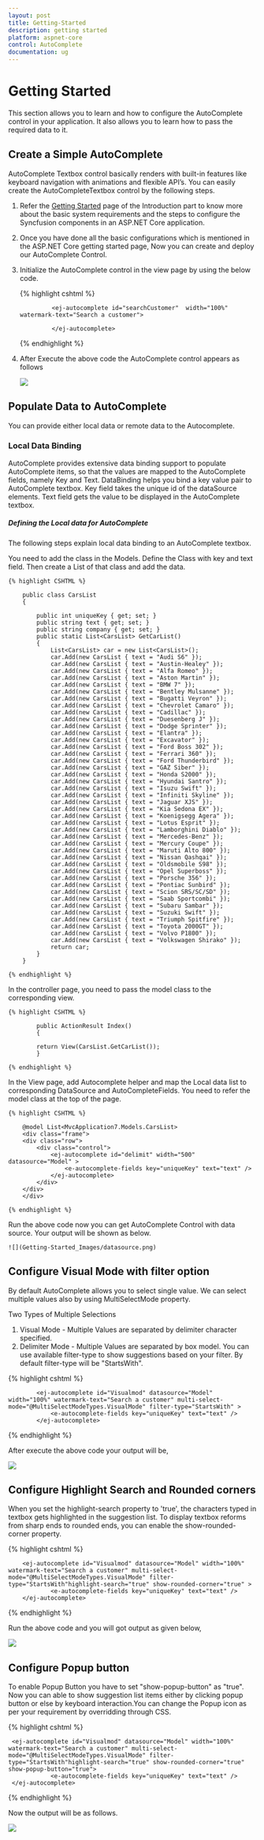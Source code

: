 ```yaml
---
layout: post
title: Getting-Started
description: getting started
platform: aspnet-core
control: AutoComplete 
documentation: ug
---
```


# Getting Started

This section allows you to learn and how to configure the AutoComplete control in your application. It also allows you to learn how to pass the required data to it.


## Create a Simple AutoComplete 

AutoComplete Textbox control basically renders with built-in features like keyboard navigation with animations and flexible API’s. You can easily create the AutoCompleteTextbox control by the following steps.

1. Refer the [Getting Started](https://help.syncfusion.com/aspnet-core/getting-started) page of the Introduction part to know more about the basic system requirements and the steps to configure the Syncfusion components in an ASP.NET Core application.
2. Once you have done all the basic configurations which is mentioned in the ASP.NET Core getting started page, Now you can create and deploy our AutoComplete Control.
3. Initialize the AutoComplete control in the view page by using the below code.

    {% highlight cshtml %}

                <ej-autocomplete id="searchCustomer"  width="100%" watermark-text="Search a customer">
                
                </ej-autocomplete>

    {% endhighlight %}

4. After Execute the above code the AutoComplete control appears as follows

    ![](Getting-Started_Images/default.png)


## Populate Data to AutoComplete

You can provide either local data or remote data to the Autocomplete.

### Local Data Binding

AutoComplete provides extensive data binding support to populate AutoComplete items, so that the values are mapped to the AutoComplete fields, namely Key and Text. DataBinding helps you bind a key value pair to AutoComplete textbox. Key field takes the unique id of the dataSource elements. Text field gets the value to be displayed in the AutoComplete textbox.

##### Defining the Local data for AutoComplete

The following steps explain local data binding to an AutoComplete textbox.

You need to add the class in the Models. Define the Class with key and text field. Then create a List of that class and add the data.

    {% highlight CSHTML %}

        public class CarsList
        {

            public int uniqueKey { get; set; }
            public string text { get; set; }
            public string company { get; set; }
            public static List<CarsList> GetCarList()
            {
                List<CarsList> car = new List<CarsList>();
                car.Add(new CarsList { text = "Audi S6" });
                car.Add(new CarsList { text = "Austin-Healey" });
                car.Add(new CarsList { text = "Alfa Romeo" });
                car.Add(new CarsList { text = "Aston Martin" });
                car.Add(new CarsList { text = "BMW 7" });
                car.Add(new CarsList { text = "Bentley Mulsanne" });
                car.Add(new CarsList { text = "Bugatti Veyron" });
                car.Add(new CarsList { text = "Chevrolet Camaro" });
                car.Add(new CarsList { text = "Cadillac" });
                car.Add(new CarsList { text = "Duesenberg J" });
                car.Add(new CarsList { text = "Dodge Sprinter" });
                car.Add(new CarsList { text = "Elantra" });
                car.Add(new CarsList { text = "Excavator" });
                car.Add(new CarsList { text = "Ford Boss 302" });
                car.Add(new CarsList { text = "Ferrari 360" });
                car.Add(new CarsList { text = "Ford Thunderbird" });
                car.Add(new CarsList { text = "GAZ Siber" });
                car.Add(new CarsList { text = "Honda S2000" });
                car.Add(new CarsList { text = "Hyundai Santro" });
                car.Add(new CarsList { text = "Isuzu Swift" });
                car.Add(new CarsList { text = "Infiniti Skyline" });
                car.Add(new CarsList { text = "Jaguar XJS" });
                car.Add(new CarsList { text = "Kia Sedona EX" });
                car.Add(new CarsList { text = "Koenigsegg Agera" });
                car.Add(new CarsList { text = "Lotus Esprit" });
                car.Add(new CarsList { text = "Lamborghini Diablo" });
                car.Add(new CarsList { text = "Mercedes-Benz" });
                car.Add(new CarsList { text = "Mercury Coupe" });
                car.Add(new CarsList { text = "Maruti Alto 800" });
                car.Add(new CarsList { text = "Nissan Qashqai" });
                car.Add(new CarsList { text = "Oldsmobile S98" });
                car.Add(new CarsList { text = "Opel Superboss" });
                car.Add(new CarsList { text = "Porsche 356" });
                car.Add(new CarsList { text = "Pontiac Sunbird" });
                car.Add(new CarsList { text = "Scion SRS/SC/SD" });
                car.Add(new CarsList { text = "Saab Sportcombi" });
                car.Add(new CarsList { text = "Subaru Sambar" });
                car.Add(new CarsList { text = "Suzuki Swift" });
                car.Add(new CarsList { text = "Triumph Spitfire" });
                car.Add(new CarsList { text = "Toyota 2000GT" });
                car.Add(new CarsList { text = "Volvo P1800" });
                car.Add(new CarsList { text = "Volkswagen Shirako" });
                return car;
            }
        }

    {% endhighlight %}

In the controller page, you need to pass the model class to the corresponding view.

    {% highlight CSHTML %}

            public ActionResult Index()
            {
            
            return View(CarsList.GetCarList());                
            }

    {% endhighlight %}

In the View page, add Autocomplete helper and map the Local data list to corresponding DataSource and AutoCompleteFields. You need to refer the model class at the top of the page.

    {% highlight CSHTML %}

        @model List<MvcApplication7.Models.CarsList>
        <div class="frame">
        <div class="row">
            <div class="control">           
                <ej-autocomplete id="delimit" width="500" datasource="Model" >
                    <e-autocomplete-fields key="uniqueKey" text="text" />
                </ej-autocomplete>
            </div>       
        </div>
        </div>

    {% endhighlight %}

Run the above code now you can get AutoComplete Control with data source. Your output will be shown as below.

    ![](Getting-Started_Images/datasource.png)

## Configure Visual Mode with filter option

By default AutoComplete allows you to select single value. We can select multiple values also by using MultiSelectMode property.

Two Types of Multiple Selections

1. Visual Mode     - Multiple Values are separated by delimiter character specified.
2. Delimiter Mode  - Multiple Values are separated by box model.
You can use available filter-type to show suggestions based on your filter. By default filter-type will be "StartsWith".

{% highlight cshtml %}

            <ej-autocomplete id="Visualmod" datasource="Model" width="100%" watermark-text="Search a customer" multi-select-mode="@MultiSelectModeTypes.VisualMode" filter-type="StartsWith" >                
                <e-autocomplete-fields key="uniqueKey" text="text" />
            </ej-autocomplete>
            
{% endhighlight %}

After execute the above code your output will be,

![](Getting-Started_Images/Visualmode.png)

## Configure Highlight Search and Rounded corners

When you set the highlight-search property to 'true', the characters typed in textbox gets highlighted in the suggestion list. To display textbox reforms from sharp ends to rounded ends, you can enable the show-rounded-corner property.

{% highlight cshtml %}

        <ej-autocomplete id="Visualmod" datasource="Model" width="100%" watermark-text="Search a customer" multi-select-mode="@MultiSelectModeTypes.VisualMode" filter-type="StartsWith"highlight-search="true" show-rounded-corner="true" >                
                <e-autocomplete-fields key="uniqueKey" text="text" />
        </ej-autocomplete>
            
{% endhighlight %}

Run the above code and you will got output as given below,

![](Getting-Started_Images/Highlighted.png)

## Configure Popup button

To enable Popup Button you have to set "show-popup-button" as "true". Now you can able to show suggestion list items either by clicking popup button or else by keyboard interaction.You can change the Popup icon as per your requirement by overridding through CSS.

{% highlight cshtml %}

     <ej-autocomplete id="Visualmod" datasource="Model" width="100%" watermark-text="Search a customer" multi-select-mode="@MultiSelectModeTypes.VisualMode" filter-type="StartsWith"highlight-search="true" show-rounded-corner="true"  show-popup-button="true">                
                <e-autocomplete-fields key="uniqueKey" text="text" />
     </ej-autocomplete>
            
{% endhighlight %}

Now the output will be as follows.

![](Getting-Started_Images/ShowPopup.png)
